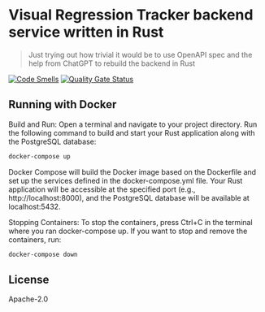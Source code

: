 # Visual Regression Tracker backend service written in Rust

> Just trying out how trivial it would be to use OpenAPI spec and the help from ChatGPT to rebuild the backend in Rust

[![Code Smells](https://sonarcloud.io/api/project_badges/measure?project=paazmaya_vrt-backend-rust-poc&metric=code_smells)](https://sonarcloud.io/summary/new_code?id=paazmaya_vrt-backend-rust-poc)
[![Quality Gate Status](https://sonarcloud.io/api/project_badges/measure?project=paazmaya_vrt-backend-rust-poc&metric=alert_status)](https://sonarcloud.io/summary/new_code?id=paazmaya_vrt-backend-rust-poc)

## Running with Docker

Build and Run: Open a terminal and navigate to your project directory. Run the following command to build and start your Rust application along with the PostgreSQL database:

```sh
docker-compose up
```

Docker Compose will build the Docker image based on the Dockerfile and set up the services defined in the docker-compose.yml file. Your Rust application will be accessible at the specified port (e.g., http://localhost:8000), and the PostgreSQL database will be available at localhost:5432.

Stopping Containers: To stop the containers, press Ctrl+C in the terminal where you ran docker-compose up. If you want to stop and remove the containers, run:

```sh
docker-compose down
```

## License

Apache-2.0